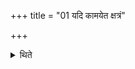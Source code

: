 +++
title = "01 यदि कामयेत क्षत्रं"

+++

<details><summary>थिते</summary>

1. If the Adhvaryu desires: “May the Kṣatriyas be more powerful than the Vaiśyas, having recited three or four words of the formula-group to be studied in village, then having recited the formula-group to be studied in forest, he should make the libation with the remaining portion of the formula group to be recited in village.   

</details>
